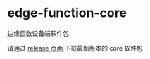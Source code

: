 # edge-function-core

边缘函数设备端软件包

请通过 [release 页面](https://github.com/tencentyun/edge-function-core/releases) 下载最新版本的 core 软件包
